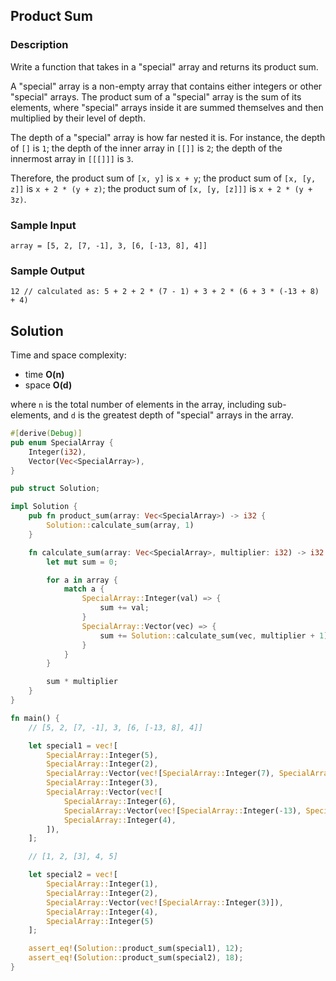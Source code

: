 ## Product Sum

### Description

Write a function that takes in a "special" array and returns its product sum.

A "special" array is a non-empty array that contains either integers or other "special" arrays. The product sum of a "special" array is the sum of its elements, where "special" arrays inside it are summed themselves and then multiplied by their level of depth.

The depth of a "special" array is how far nested it is. For instance, the depth of `[]` is `1`; the depth of the inner array in `[[]]` is `2`; the depth of the innermost array in `[[[]]]` is `3`.

Therefore, the product sum of `[x, y]` is `x + y`; the product sum of `[x, [y, z]]` is `x + 2 * (y + z)`; the product sum of `[x, [y, [z]]]` is `x + 2 * (y + 3z)`.

### Sample Input

```
array = [5, 2, [7, -1], 3, [6, [-13, 8], 4]]
```

### Sample Output

```
12 // calculated as: 5 + 2 + 2 * (7 - 1) + 3 + 2 * (6 + 3 * (-13 + 8) + 4)
```

## Solution

Time and space complexity:

- time **O(n)**
- space **O(d)**

where `n` is the total number of elements in the array, including sub-elements, and `d` is the greatest depth of "special" arrays in the array.

```rust
#[derive(Debug)]
pub enum SpecialArray {
    Integer(i32),
    Vector(Vec<SpecialArray>),
}

pub struct Solution;

impl Solution {
    pub fn product_sum(array: Vec<SpecialArray>) -> i32 {
        Solution::calculate_sum(array, 1)
    }

    fn calculate_sum(array: Vec<SpecialArray>, multiplier: i32) -> i32 {
        let mut sum = 0;

        for a in array {
            match a {
                SpecialArray::Integer(val) => {
                    sum += val;
                }
                SpecialArray::Vector(vec) => {
                    sum += Solution::calculate_sum(vec, multiplier + 1);
                }
            }
        }

        sum * multiplier
    }
}

fn main() {
    // [5, 2, [7, -1], 3, [6, [-13, 8], 4]]

    let special1 = vec![
        SpecialArray::Integer(5),
        SpecialArray::Integer(2),
        SpecialArray::Vector(vec![SpecialArray::Integer(7), SpecialArray::Integer(-1)]),
        SpecialArray::Integer(3),
        SpecialArray::Vector(vec![
            SpecialArray::Integer(6),
            SpecialArray::Vector(vec![SpecialArray::Integer(-13), SpecialArray::Integer(8)]),
            SpecialArray::Integer(4),
        ]),
    ];

    // [1, 2, [3], 4, 5]

    let special2 = vec![
        SpecialArray::Integer(1),
        SpecialArray::Integer(2),
        SpecialArray::Vector(vec![SpecialArray::Integer(3)]),
        SpecialArray::Integer(4),
        SpecialArray::Integer(5)
    ];

    assert_eq!(Solution::product_sum(special1), 12);
    assert_eq!(Solution::product_sum(special2), 18);
}
```
